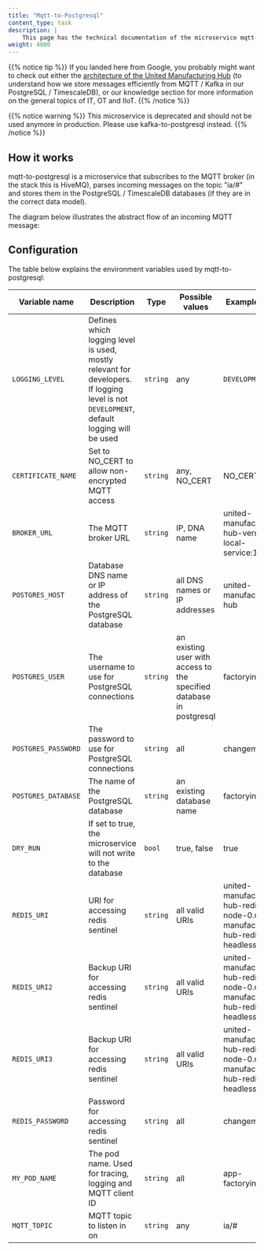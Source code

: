 ```yaml
---
title: "Mqtt-to-Postgresql"
content_type: task
description: |
    This page has the technical documentation of the microservice mqtt-to-postgresql, which subscribes to an MQTT broker and stores messages in a PostgreSQL or timescaleDB database.
weight: 4000
---
```


{{% notice tip %}}
If you landed here from Google, you probably might want to check out either the [architecture of the United Manufacturing Hub](/docs/architecture/) (to understand how we store messages efficiently from MQTT / Kafka in our PostgreSQL / TimescaleDB), or our knowledge section for more information on the general topics of IT, OT and IIoT.
{{% /notice %}}

{{% notice warning %}}
This microservice is deprecated and should not be used anymore in production. Please use kafka-to-postgresql instead.
{{% /notice %}}

## How it works

mqtt-to-postgresql is a microservice that subscribes to the MQTT broker (in the stack this is HiveMQ), parses incoming messages on the topic "ia/#" and stores them in the PostgreSQL / TimescaleDB databases (if they are in the correct data model).

The diagram below illustrates the abstract flow of an incoming MQTT message:



## Configuration

The table below explains the environment variables used by mqtt-to-postgresql:

| Variable name       | Description                                                                                                                              | Type     | Possible values                                                      | Example value                                                                       |
|---------------------|------------------------------------------------------------------------------------------------------------------------------------------|----------|----------------------------------------------------------------------|-------------------------------------------------------------------------------------|
| `LOGGING_LEVEL`     | Defines which logging level is used, mostly relevant for developers. If logging level is not `DEVELOPMENT`, default logging will be used | `string` | any                                                                  | `DEVELOPMENT`                                                                       |
| `CERTIFICATE_NAME`  | Set to NO_CERT to allow non-encrypted MQTT access                                                                                        | `string` | any, NO_CERT                                                         | NO_CERT                                                                             |
| `BROKER_URL`        | The MQTT broker URL                                                                                                                      | `string` | IP, DNA name                                                         | united-manufacturing-hub-vernemq-local-service:1883                                 |
| `POSTGRES_HOST`     | Database DNS name or IP address of the PostgreSQL database                                                                               | `string` | all DNS names or IP addresses                                        | united-manufacturing-hub                                                            |
| `POSTGRES_USER`     | The username to use for PostgreSQL connections                                                                                           | `string` | an existing user with access to the specified database in postgresql | factoryinsight                                                                      |
| `POSTGRES_PASSWORD` | The password to use for PostgreSQL connections                                                                                           | `string` | all                                                                  | changeme                                                                            |
| `POSTGRES_DATABASE` | The name of the PostgreSQL database                                                                                                      | `string` | an existing database name                                            | factoryinsight                                                                      |
| `DRY_RUN`           | If set to true, the microservice will not write to the database                                                                          | `bool`   | true, false                                                          | true                                                                                |
| `REDIS_URI`         | URI for accessing redis sentinel                                                                                                         | `string` | all valid URIs                                                       | united-manufacturing-hub-redis-node-0.united-manufacturing-hub-redis-headless:26379 |
| `REDIS_URI2`        | Backup URI for accessing redis sentinel                                                                                                  | `string` | all valid URIs                                                       | united-manufacturing-hub-redis-node-0.united-manufacturing-hub-redis-headless:26379 |
| `REDIS_URI3`        | Backup URI for accessing redis sentinel                                                                                                  | `string` | all valid URIs                                                       | united-manufacturing-hub-redis-node-0.united-manufacturing-hub-redis-headless:26379 |
| `REDIS_PASSWORD`    | Password for accessing redis sentinel                                                                                                    | `string` | all                                                                  | changeme                                                                            |
| `MY_POD_NAME`       | The pod name. Used for tracing, logging and MQTT client ID                                                                               | `string` | all                                                                  | app-factoryinput-0                                                                  |  
| `MQTT_TOPIC`        | MQTT topic to listen in on                                                                                                               | `string` | any                                                                  | ia/#                                                                                |
